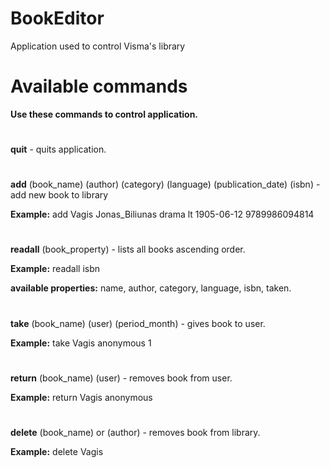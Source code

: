 # BookEditor
Application used to control Visma's library

# Available commands
**Use these commands to control application.**

#
**quit** - quits application.

#
**add** (book_name) (author) (category) (language) (publication_date) (isbn) - add new book to library

**Example:** add Vagis Jonas_Biliunas drama lt 1905-06-12 9789986094814

#
**readall** (book_property) - lists all books ascending order.

**Example:** readall isbn

**available properties:** name, author, category, language, isbn, taken.

#
**take** (book_name) (user) (period_month) - gives book to user.

**Example:** take Vagis anonymous 1

#
**return** (book_name) (user) - removes book from user.

**Example:** return Vagis anonymous

#
**delete** (book_name) or (author) - removes book from library.

**Example:** delete Vagis
